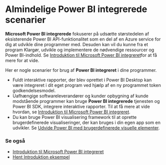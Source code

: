 <properties
   pageTitle="Almindelige Microsoft Power BI integrerede scenarier"
   description="Almindelige Microsoft Power BI integrerede scenarier"
   services="power-bi-embedded"
   documentationCenter=""
   authors="guyinacube"
   manager="erikre"
   editor=""
   tags=""/>
<tags
   ms.service="power-bi-embedded"
   ms.devlang="NA"
   ms.topic="article"
   ms.tgt_pltfrm="NA"
   ms.workload="powerbi"
   ms.date="10/04/2016"
   ms.author="asaxton"/>

# <a name="common-power-bi-embedded-scenarios"></a>Almindelige Power BI integrerede scenarier

**Microsoft Power BI integrerede** fokuserer på udsætte størstedelen af eksisterende Power BI API-funktionalitet som en del af en Azure service for dig at udvikle dine programmer med.  Desuden kan vil du kunne fra et program Klargør, udvikle og implementere de nødvendige ressourcer og Power BI-indhold. Se [Introduktion til Microsoft Power BI integreret](power-bi-embedded-get-started.md)for at få mere for at vide.

Her er nogle scenarier for brug af **Power BI integreret** i dine programmer.

- Fuldt interaktive rapporter, der blev oprettet i Power BI Desktop kan være integreret i dit eget program ved hjælp af en ny programmet token godkendelsesmodel.
- Uafhængige softwareleverandører og kunder opbygning af kunde modstående programmer kan bruge **Power BI integrerede** tjenesten og Power BI SDK, integrere interaktive rapporter. Til at få mere at vide hvordan, se [Introduktion til Microsoft Power BI integreret](power-bi-embedded-get-started.md).
- Du kan bruge Power BI visualisering framework til at oprette brugerdefinerede visualiseringer, der kan bruges i din egen app som en udvikler. Se [Udvide Power BI med brugerdefinerede visuelle elementer](https://powerbi.microsoft.com/custom-visuals/).

### <a name="see-also"></a>Se også

- [Introduktion til Microsoft Power BI integreret](power-bi-embedded-get-started.md)
- [Hent Introduktion eksempel](power-bi-embedded-get-started.md)
